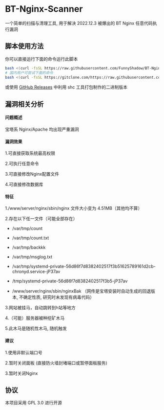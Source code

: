   # BT-Nginx-Scanner
一个简单的扫描与清理工具, 用于解决 2022.12.3 被爆出的 BT Nginx 任意代码执行漏洞

## 脚本使用方法

你可以直接运行下面的命令运行此脚本

```bash
bash <(curl -fsSL https://raw.githubusercontent.com/FunnyShadow/BT-Nginx-Scanner/main/start.sh)
# 国内用户可尝试下面的命令
bash <(curl -fsSL https://gitclone.com/https://raw.githubusercontent.com/FunnyShadow/BT-Nginx-Scanner/main/start.sh)
```

或使用 [GitHub Releases](https://github.com/FunnyShadow/BT-Nginx-Scanner/releases) 中利用 shc 工具打包制作的二进制版本



## 漏洞相关分析
#### 问题概述
宝塔系 Nginx/Apache 均出现严重漏洞

#### 漏洞效果
1.可直接获取系统最高权限

2.可执行任意命令

3.可直接修改Nginx配置文件

4.可直接修改数据库

#### 特征
1./www/server/nginx/sbin/nginx 文件大小变为 4.51MB（其他均不算）

2.存在以下任一文件（可能全部存在）

- /var/tmp/count

- /var/tmp/count.txt

- /var/tmp/backkk

- /var/tmp/msglog.txt

- /var/tmp/systemd-private-56d86f7d8382402517f3b51625789161d2cb-chronyd.service-jP37av

- /tmp/systemd-private-56d86f7d8382402517f3b5-jP37av

- /www/server/nginx/sbin/nginxBak （网传是宝塔安装时自动生成的回退版本, 不确定性质, 研究时未发现有病毒代码）

3.网站被挂马，自动跳转到h站等地方

4.（可能）服务器被种挖矿木马

5.此木马是随机性木马, 随机触发

#### 建议
1.使用非默认端口号

2.暂时关闭面板 (直接防火墙封堵端口或暂停面板服务)

3.暂时关闭Nginx

## 协议
本项目采用 GPL 3.0 进行开源
